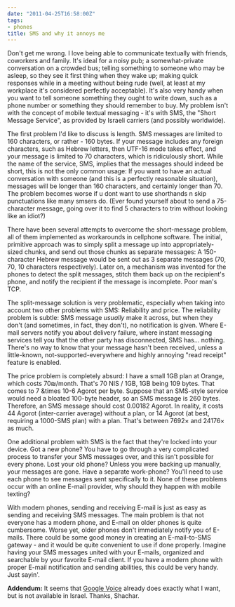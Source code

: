 ```yaml
---
date: "2011-04-25T16:58:00Z"
tags:
- phones
title: SMS and why it annoys me
---
```


Don't get me wrong. I love being able to communicate textually with friends,
coworkers and family. It's ideal for a noisy pub; a somewhat-private
conversation on a crowded bus; telling something to someone who may be asleep,
so they see it first thing when they wake up; making quick responses while in a
meeting without being rude (well, at least at my workplace it's considered
perfectly acceptable). It's also very handy when you want to tell someone
something they ought to write down, such as a phone number or something they
should remember to buy. My problem isn't with the concept of mobile textual
messaging - it's with SMS, the "Short Message Service", as provided by Israeli
carriers (and possibly worldwide).

The first problem I'd like to discuss is length. SMS messages are limited to
160 characters, or rather - 160 bytes. If your message includes any foreign
characters, such as Hebrew letters, then UTF-16 mode takes effect, and your
message is limited to 70 characters, which is ridiculously short. While the
name of the service, SMS, implies that the messages should indeed be short,
this is not the only common usage: If you want to have an actual conversation
with someone (and this is a perfectly reasonable situation), messages will be
longer than 160 characters, and certainly longer than 70. The problem becomes
worse if u dont want to use shorthands n skip punctuations like many smsers do.
(Ever found yourself about to send a 75-character message, going over it to
find 5 characters to trim without looking like an idiot?)

There have been several attempts to overcome the short-message problem, all of
them implemented as workarounds in cellphone software. The initial, primitive
approach was to simply split a message up into appropriately-sized chunks, and
send out those chunks as separate messages: A 150-character Hebrew message
would be sent out as 3 separate messages (70, 70, 10 characters respectively).
Later on, a mechanism was invented for the phones to detect the split messages,
stitch them back up on the recipient's phone, and notify the recipient if the
message is incomplete. Poor man's TCP.

The split-message solution is very problematic, especially when taking into
account two other problems with SMS: Reliability and price. The reliability
problem is subtle: SMS message _usually_ make it across, but when they don't
(and sometimes, in fact, they don't), no notification is given. Where E-mail
servers notify you about delivery failure, where instant messaging services
tell you that the other party has disconnected, SMS has... nothing. There's no
way to know that your message hasn't been received, unless a little-known,
not-supported-everywhere and highly annoying "read receipt" feature is enabled.

The price problem is completely absurd: I have a small 1GB plan at Orange,
which costs 70₪/month. That's 70 NIS / 1GB, 1GB being 109 bytes. That comes to
7 &times 10-6 Agorot per byte. Suppose that an SMS-style service would need a
bloated 100-byte header, so an SMS message is 260 bytes. Therefore, an SMS
message should cost 0.00182 Agorot. In reality, it costs 44 Agorot
(inter-carrier average) without a plan, or 14 Agorot (at best, requiring a
1000-SMS plan) with a plan. That's between 7692× and 24176× as much.

One additional problem with SMS is the fact that they're locked into your
device. Got a new phone? You have to go through a very complicated process to
transfer your SMS messages over, and this isn't possible for every phone. Lost
your old phone? Unless you were backing up manually, your messages are gone.
Have a separate work-phone? You'll need to use each phone to see messages sent
specifically to it. None of these problems occur with an online E-mail
provider, why should they happen with mobile texting?

With modern phones, sending and receiving E-mail is just as easy as sending and
receiving SMS messages. The main problem is that not everyone has a modern
phone, and E-mail on older phones is quite cumbersome. Worse yet, older phones
don't immediately notify you of E-mails. There could be some good money in
creating an E-mail-to-SMS gateway - and it would be quite convenient to use if
done properly. Imagine having your SMS messages united with your E-mails,
organized and searchable by your favorite E-mail client. If you have a modern
phone with proper E-mail notification and sending abilities, this could be very
handy. Just sayin'.

**Addendum:** It seems that [Google Voice][googvoicevideo] already does exactly
what I want, but is not available in Israel. Thanks, Shachar.

[googvoicevideo]: http://www.youtube.com/watch?v=zpgMJ7Hv6tk
